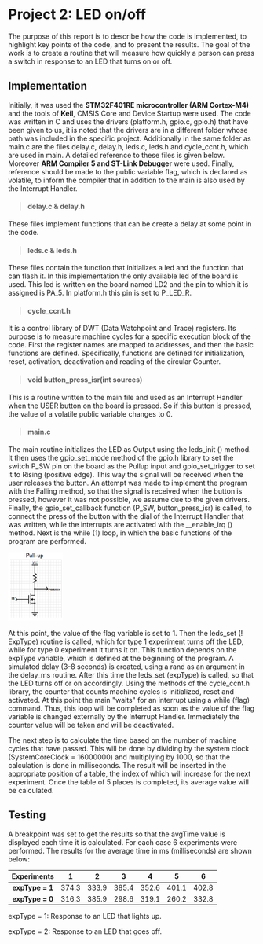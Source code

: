 # Project 2: LED on/off

The purpose of this report is to describe how the code is implemented, to highlight key points of the code, and to present the results. The goal of the work is to create a routine that will measure how quickly a person can press a switch in response to an LED that turns on or off.



## Implementation

Initially, it was used the **STM32F401RE microcontroller (ARM Cortex-M4)** and the tools of **Keil**, CMSIS Core and Device Startup were used. The code was written in C and uses the drivers (platform.h, gpio.c, gpio.h) that have been given to us, it is noted that the drivers are in a different folder whose path was included in the specific project. Additionally in the same folder as main.c are the files delay.c, delay.h, leds.c, leds.h and cycle_ccnt.h, which are used in main. A detailed reference to these files is given below. Moreover **ARM Compiler 5 and ST-Link Debugger** were used. Finally, reference should be made to the public variable flag, which is declared as volatile, to inform the compiler that in addition to the main is also used by the Interrupt Handler.



> #### delay.c & delay.h

These files implement functions that can be create a delay at some point in the code.



> #### leds.c & leds.h

These files contain the function that initializes a led and the function that can flash it. In this implementation the only available led of the board is used. This led is written on the board named LD2 and the pin to which it is assigned is PA_5. In platform.h this pin is set to P_LED_R.



> #### cycle_ccnt.h

It is a control library of DWT (Data Watchpoint and Trace) registers. Its purpose is to measure machine cycles for a specific execution block of the code. First the register names are mapped to addresses, and then the basic functions are defined. Specifically, functions are defined for initialization, reset, activation, deactivation and reading of the circular Counter.



> #### void button_press_isr(int sources)

This is a routine written to the main file and used as an Interrupt Handler when the USER button on the board is pressed. So if this button is pressed, the value of a volatile public variable changes to 0.



> #### main.c

The main routine initializes the LED as Output using the leds_init () method. It then uses the gpio_set_mode method of the gpio.h library to set the switch P_SW pin on the board as the Pullup input and gpio_set_trigger to set it to Rising (positive edge). This way the signal will be received when the user releases the button. An attempt was made to implement the program with the Falling method, so that the signal is received when the button is pressed, however it was not possible, we assume due to the given drivers. Finally, the gpio_set_callback function (P_SW, button_press_isr) is called, to connect the press of the button with the dial of the Interrupt Handler that was written, while the interrupts are activated with the __enable_irq () method. Next is the while (1) loop, in which the basic functions of the program are performed.

<p allign = "center">
    <img src = "images/1.png" width = "22%">
</p>



At this point, the value of the flag variable is set to 1. Then the leds_set (! ExpType) routine is called, which for type 1 experiment turns off the LED, while for type 0 experiment it turns it on. This function depends on the expType variable, which is defined at the beginning of the program. A simulated delay (3-8 seconds) is created, using a rand as an argument in the delay_ms routine. After this time the leds_set (expType) is called, so that the LED turns off or on accordingly. Using the methods of the cycle_ccnt.h library, the counter that counts machine cycles is initialized, reset and activated. At this point the main "waits" for an interrupt using a while (flag) command. Thus, this loop will be completed as soon as the value of the flag variable is changed externally by the Interrupt Handler. Immediately the counter value will be taken and will be deactivated.

The next step is to calculate the time based on the number of machine cycles that have passed. This will be done by dividing by the system clock (SystemCoreClock = 16000000) and multiplying by 1000, so that the calculation is done in milliseconds. The result will be inserted in the appropriate position of a table, the index of which will increase for the next experiment. Once the table of 5 places is completed, its average value will be calculated.





## Testing

A breakpoint was set to get the results so that the avgTime value is displayed each time it is calculated. For each case 6 experiments were performed. The results for the average time in ms (milliseconds) are shown below:



|   Experiments   |   1   |   2   |   3   |   4   |   5   |   6   |
| :-------------: | :---: | :---: | :---: | :---: | :---: | :---: |
| **expType = 1** | 374.3 | 333.9 | 385.4 | 352.6 | 401.1 | 402.8 |
| **expType = 0** | 316.3 | 385.9 | 298.6 | 319.1 | 260.2 | 332.8 |



expType = 1: Response to an LED that lights up.

expType = 2: Response to an LED that goes off.